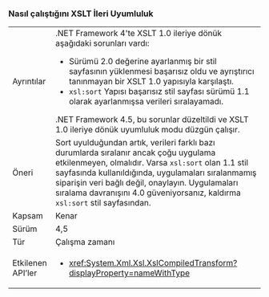 ### <a name="xslt-forward-compat-now-works"></a>Nasıl çalıştığını XSLT İleri Uyumluluk

|   |   |
|---|---|
|Ayrıntılar|.NET Framework 4'te XSLT 1.0 ileriye dönük aşağıdaki sorunları vardı:<ul><li>Sürümü 2.0 değerine ayarlanmış bir stil sayfasının yüklenmesi başarısız oldu ve ayrıştırıcı tanınmayan bir XSLT 1.0 yapısıyla karşılaştı.</li><li><code>xsl:sort</code> Yapısı başarısız stil sayfası sürümü 1.1 olarak ayarlanmışsa verileri sıralayamadı.</li></ul>.NET Framework 4.5, bu sorunlar düzeltildi ve XSLT 1.0 ileriye dönük uyumluluk modu düzgün çalışır.|
|Öneri|Sort uyulduğundan artık, verileri farklı bazı durumlarda sıralanır ancak çoğu uygulama etkilenmeyen, olmalıdır. Varsa <code>xsl:sort</code> olan 1.1 stil sayfasında kullanıldığında, uygulamaları sıralanmamış siparişin veri bağlı değil, onaylayın. Uygulamaları sıralama davranışını 4.0 güveniyorsanız, kaldırma <code>xsl:sort</code> stil sayfasından.|
|Kapsam|Kenar|
|Sürüm|4,5|
|Tür|Çalışma zamanı|
|Etkilenen API’ler|<ul><li><xref:System.Xml.Xsl.XslCompiledTransform?displayProperty=nameWithType></li></ul>|

